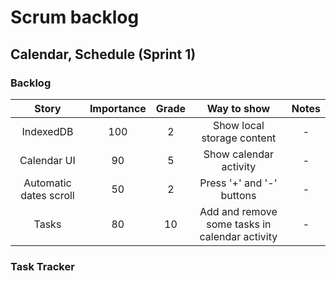 # Scrum backlog

## Calendar, Schedule (Sprint 1)

### Backlog

|         Story          | Importance | Grade |                  Way to show                   | Notes |
| :--------------------: | :--------: | :---: | :--------------------------------------------: | :---: |
|       IndexedDB        |    100     |   2   |           Show local storage content           |   -   |
|      Calendar UI       |     90     |   5   |             Show calendar activity             |   -   |
| Automatic dates scroll |     50     |   2   |           Press '+' and '-' buttons            |   -   |
|         Tasks          |     80     |  10   | Add and remove some tasks in calendar activity |   -   |

### Task Tracker
